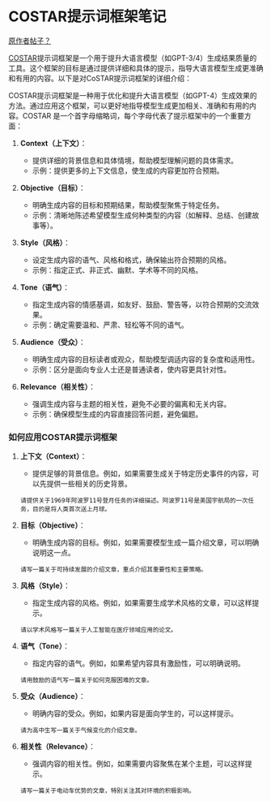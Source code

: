 # COSTAR提示词框架笔记

[原作者帖子？](https://medium.com/towards-data-science/how-i-won-singapores-gpt-4-prompt-engineering-competition-34c195a93d41)

[COSTAR](https://www.jiqizhixin.com/articles/2024-05-14-4)提示词框架是一个用于提升大语言模型（如GPT-3/4）生成结果质量的工具。这个框架的目标是通过提供详细和具体的提示，指导大语言模型生成更准确和有用的内容。以下是对CoSTAR提示词框架的详细介绍：

COSTAR提示词框架是一种用于优化和提升大语言模型（如GPT-4）生成效果的方法。通过应用这个框架，可以更好地指导模型生成更加相关、准确和有用的内容。COSTAR 是一个首字母缩略词，每个字母代表了提示框架中的一个重要方面：

1. **Context（上下文）**：
    - 提供详细的背景信息和具体情境，帮助模型理解问题的具体需求。
    - 示例：提供更多的上下文信息，使生成的内容更加符合预期。

2. **Objective（目标）**：
    - 明确生成内容的目标和预期结果，帮助模型聚焦于特定任务。
    - 示例：清晰地陈述希望模型生成何种类型的内容（如解释、总结、创建故事等）。

3. **Style（风格）**：
    - 设定生成内容的语气、风格和格式，确保输出符合预期的风格。
    - 示例：指定正式、非正式、幽默、学术等不同的风格。

4. **Tone（语气）**：
    - 指定生成内容的情感基调，如友好、鼓励、警告等，以符合预期的交流效果。
    - 示例：确定需要温和、严肃、轻松等不同的语气。

5. **Audience（受众）**：
    - 明确生成内容的目标读者或观众，帮助模型调适内容的复杂度和适用性。
    - 示例：区分是面向专业人士还是普通读者，使内容更具针对性。

6. **Relevance（相关性）**：
    - 强调生成内容与主题的相关性，避免不必要的偏离和无关内容。
    - 示例：确保模型生成的内容直接回答问题，避免偏题。

### 如何应用COSTAR提示词框架

1. **上下文（Context）**：
    - 提供足够的背景信息。例如，如果需要生成关于特定历史事件的内容，可以先提供一些相关的历史背景。

    ```text
    请提供关于1969年阿波罗11号登月任务的详细描述。阿波罗11号是美国宇航局的一次任务，目的是将人类首次送上月球。
    ```

2. **目标（Objective）**：
    - 明确生成内容的目标。例如，如果需要模型生成一篇介绍文章，可以明确说明这一点。

    ```text
    请写一篇关于可持续发展的介绍文章，重点介绍其重要性和主要策略。
    ```

3. **风格（Style）**：
    - 指定生成内容的风格。例如，如果需要生成学术风格的文章，可以这样提示。

    ```text
    请以学术风格写一篇关于人工智能在医疗领域应用的论文。
    ```

4. **语气（Tone）**：
    - 指定内容的语气。例如，如果希望内容具有激励性，可以明确说明。

    ```text
    请用鼓励的语气写一篇关于如何克服困难的文章。
    ```

5. **受众（Audience）**：
    - 明确内容的受众。例如，如果内容是面向学生的，可以这样提示。

    ```text
    请为高中生写一篇关于气候变化的介绍文章。
    ```

6. **相关性（Relevance）**：
    - 强调内容的相关性。例如，如果需要内容聚焦在某个主题，可以这样提示。

    ```text
    请写一篇关于电动车优势的文章，特别关注其对环境的积极影响。
    ```


